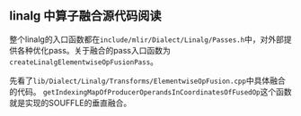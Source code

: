 ## linalg 中算子融合源代码阅读

整个linalg的入口函数都在`include/mlir/Dialect/Linalg/Passes.h`中，对外部提供各种优化pass。关于融合的pass入口函数为`createLinalgElementwiseOpFusionPass`。

先看了`lib/Dialect/Linalg/Transforms/ElementwiseOpFusion.cpp`中具体融合的代码。
`getIndexingMapOfProducerOperandsInCoordinatesOfFusedOp`这个函数就是实现的SOUFFLE的垂直融合。